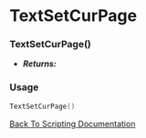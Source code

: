# TextSetCurPage

### TextSetCurPage()
- ***Returns:*** 

### Usage

```Lua
TextSetCurPage()
```


[Back To Scripting Documentation](../README.md)
